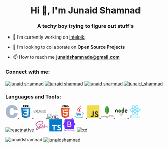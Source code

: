 <h1 align="center">Hi 👋, I'm Junaid Shamnad</h1>
<h3 align="center">A techy boy trying to figure out stuff's</h3>

- 🔭 I’m currently working on [Intelpik](https://www.intelpik.com)

- 👯 I’m looking to collaborate on **Open Source Projects**

- 📫 How to reach me **junaidshamnade@gmail.com**

<h3 align="left">Connect with me:</h3>
<p align="left">
<a href="https://twitter.com/ShamnadJunaid?s=08" target="blank"><img align="center" src="https://cdn.jsdelivr.net/npm/simple-icons@3.0.1/icons/twitter.svg" alt="junaid shamnad" height="30" width="40" /></a>
<a href="https://linkedin.com/in/junaid shamnad" target="blank"><img align="center" src="https://cdn.jsdelivr.net/npm/simple-icons@3.0.1/icons/linkedin.svg" alt="junaid shamnad" height="30" width="40" /></a>
<a href="https://www.facebook.com/junaid.shamnad" target="blank"><img align="center" src="https://cdn.jsdelivr.net/npm/simple-icons@3.0.1/icons/facebook.svg" alt="junaid shamnad" height="30" width="40"  /></a>
<a href="https://instagram.com/junaid_shamnad" target="blank"><img align="center" src="https://cdn.jsdelivr.net/npm/simple-icons@3.0.1/icons/instagram.svg" alt="junaid_shamnad" height="30" width="40"  /></a>
</p>

<h3 align="left">Languages and Tools:</h3>
<p align="left">  <a href="https://www.cprogramming.com/" target="_blank"> <img src="https://raw.githubusercontent.com/devicons/devicon/master/icons/c/c-original.svg" alt="c" width="40" height="40"/> </a> <a href="https://www.w3schools.com/css/" target="_blank"> <img src="https://raw.githubusercontent.com/devicons/devicon/master/icons/css3/css3-original-wordmark.svg" alt="css3" width="40" height="40"/> </a> <a href="https://expressjs.com" target="_blank"> <img src="https://raw.githubusercontent.com/devicons/devicon/master/icons/express/express-original-wordmark.svg" alt="express" width="40" height="40"/> </a> <a href="https://git-scm.com/" target="_blank"> <img src="https://www.vectorlogo.zone/logos/git-scm/git-scm-icon.svg" alt="git" width="40" height="40"/> </a> <a href="https://www.w3.org/html/" target="_blank"> <img src="https://raw.githubusercontent.com/devicons/devicon/master/icons/html5/html5-original-wordmark.svg" alt="html5" width="40" height="40"/> </a> <a href="https://www.java.com" target="_blank"> <img src="https://raw.githubusercontent.com/devicons/devicon/master/icons/java/java-original.svg" alt="java" width="40" height="40"/> </a> <a href="https://developer.mozilla.org/en-US/docs/Web/JavaScript" target="_blank"> <img src="https://raw.githubusercontent.com/devicons/devicon/master/icons/javascript/javascript-original.svg" alt="javascript" width="40" height="40"/> </a> <a href="https://www.mongodb.com/" target="_blank"> <img src="https://raw.githubusercontent.com/devicons/devicon/master/icons/mongodb/mongodb-original-wordmark.svg" alt="mongodb" width="40" height="40"/> </a> <a href="https://nodejs.org" target="_blank"> <img src="https://raw.githubusercontent.com/devicons/devicon/master/icons/nodejs/nodejs-original-wordmark.svg" alt="nodejs" width="40" height="40"/> </a> <a href="https://reactjs.org/" target="_blank"> <img src="https://raw.githubusercontent.com/devicons/devicon/master/icons/react/react-original-wordmark.svg" alt="react" width="40" height="40"/> </a> <a href="https://reactnative.dev/" target="_blank"> <img src="https://reactnative.dev/img/header_logo.svg" alt="reactnative" width="40" height="40"/> </a> <a href="https://sass-lang.com" target="_blank"> <img src="https://raw.githubusercontent.com/devicons/devicon/master/icons/sass/sass-original.svg" alt="sass" width="40" height="40"/> </a> <a href="https://www.typescriptlang.org/" target="_blank"> <img src="https://raw.githubusercontent.com/devicons/devicon/master/icons/typescript/typescript-original.svg" alt="typescript" width="40" height="40"/> </a><a href="https://getbootstrap.com" target="_blank"> <img src="https://raw.githubusercontent.com/devicons/devicon/master/icons/bootstrap/bootstrap-plain-wordmark.svg" alt="bootstrap" width="40" height="40"/> </a> <a href="https://www.adobe.com/products/xd.html" target="_blank"> <img src="https://cdn.worldvectorlogo.com/logos/adobe-xd.svg" alt="xd" width="40" height="40"/> </a> </p>

<p><img align="left" src="https://github-readme-stats.vercel.app/api/top-langs?username=junaidshamnad&show_icons=true&locale=en&layout=compact" alt="junaidshamnad" /></p>

<p>&nbsp;<img align="center" src="https://github-readme-stats.vercel.app/api?username=junaidshamnad&show_icons=true&locale=en" alt="junaidshamnad" /></p>
